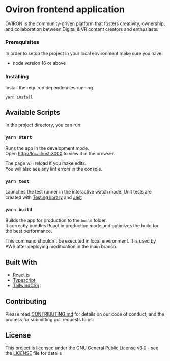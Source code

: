 # Oviron frontend application

OVIRON is the community-driven platform that fosters creativity, ownership, and collaboration between Digital & VR content creators and enthusiasts.

### Prerequisites

In order to setup the project in your local environment make sure you have:

- node version 16 or above

### Installing

Install the required dependencies running

```
yarn install
```

## Available Scripts

In the project directory, you can run:

### `yarn start`

Runs the app in the development mode.\
Open [http://localhost:3000](http://localhost:3000) to view it in the browser.

The page will reload if you make edits.\
You will also see any lint errors in the console.

### `yarn test`

Launches the test runner in the interactive watch mode.
Unit tests are created with [Testing library](https://testing-library.com/) and [Jest](https://jestjs.io/)

### `yarn build`

Builds the app for production to the `build` folder.\
It correctly bundles React in production mode and optimizes the build for the best performance.

This command shouldn't be executed in local environment. It is used by AWS after deploying modification in the main branch.

## Built With

* [React.js](https://reactjs.org/)
* [Typescript](https://www.typescriptlang.org/)
* [TailwindCSS](https://tailwindcss.com/)

## Contributing

Please read [CONTRIBUTING.md](CONTRIBUTING.md) for details on our code of conduct, and the process for submitting pull requests to us.

## License

This project is licensed under the GNU General Public License v3.0 - see the [LICENSE](LICENSE) file for details
